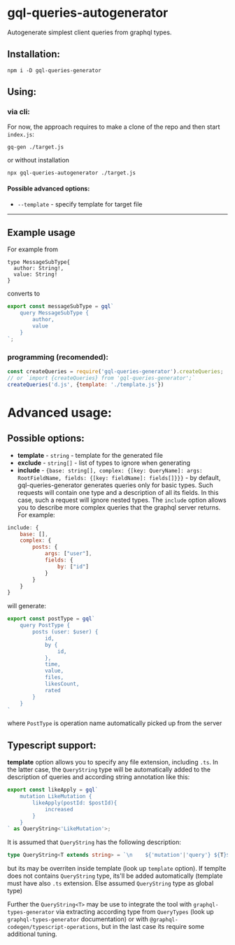 # gql-queries-autogenerator

Autogenerate simplest client queries from graphql types.

## Installation: 

```
npm i -D gql-queries-generator
```

## Using: 


### via cli:

For now, the approach requires to make a clone of the repo and then start `index.js`:

```shell script
gq-gen ./target.js
```

or without installation 

```shell
npx gql-queries-autogenerator ./target.js
```

#### Possible advanced options: 

- `--template` - specify template for target file


<hr>

## Example usage

For example from

```
type MessageSubType{
  author: String!,
  value: String!
}
```

converts to 

```js
export const messageSubType = gql`
    query MessageSubType {
        author,
        value
    }
`;
```


### programming (recomended):

```js
const createQueries = require('gql-queries-generator').createQueries;
// or `import {createQueries} from 'gql-queries-generator';`
createQueries('d.js', {template: './template.js'})
```

# Advanced usage: 

## Possible options: 

- **template** - `string` - template for the generated file
- **exclude** - `string[]` - list of types to ignore when generating
- **include** - `{base: string[], complex: {[key: QueryName]: args: RootFieldName, fields: {[key: fieldName]: fields[]}}}` - by default, gql-queries-generator generates queries only for basic types. Such requests will contain one type and a description of all its fields. In this case, such a request will ignore nested types. The `include` option allows you to describe more complex queries that the graphql server returns. For example:

```js
include: {
    base: [],
    complex: {
        posts: {
            args: ["user"],
            fields: {
                by: ["id"]
            }
        }
    }
}
```

will generate: 

```js
export const postType = gql`
    query PostType {
        posts (user: $user) {
            id,
            by {
                id,
            },
            time,
            value,
            files,
            likesCount,
            rated
        }
    }
`
```

where `PostType` is operation name automatically picked up from the server


## Typescript support:

**template** option allows you to specify any file extension, including `.ts`. In the latter case, the `QueryString` type will be automatically added to the description of queries and according string annotation like this: 

```ts
export const likeApply = gql`
    mutation LikeMutation {
        likeApply(postId: $postId){
            increased
        }
    }
` as QueryString<'LikeMutation'>;
```


It is assumed that `QueryString` has the following description:

```ts
type QueryString<T extends string> = `\n    ${'mutation'|'query'} ${T}${string}`
```

but its may be overriten inside template (look up `template` option). If templte does not contains `QueryString` type, its'll be added automatically (template must have also `.ts` extension. Else assumed `QueryString` type as global type)


Further the `QueryString<T>` may be use to integrate the tool with `graphql-types-generator` via extracting according type from `QueryTypes` (look up `graphql-types-generator` documentation) or with `@graphql-codegen/typescript-operations`, but in the last case its require some additional tuning.



